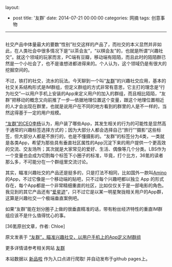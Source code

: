 layout: 
  - post 
title: '友群' 
date: 2014-07-21 00:00:00 
categories: 网摘 
tags: 创意事物 
---

<p><img src="http://a.36krcnd.com/photo/2014/d7edd0c3311a4b9ad8c938949cf6cab9.jpg" alt=""/></p>

<p>社交产品中体量最大的要数“性别”社交这样的产品了，而社交的本义显然并非如此，在人类社会中很多情况下是“以茶会友”，“以棋会友”的，也就是所谓“兴趣社交”。就这个领域的玩家而言，PC端有豆瓣，移动端有陌陌，而且此时的陌陌群已然是一个小社会了，也不是谁想进都进得来的。个人认为，这个领域仍是有很大的挖掘空间的。</p>

<p>不过，铁打的社交，流水的玩法。今天聊到一个叫“<a target="_blank" data-no-turbolink="true" href="https://itunes.apple.com/cn/app/you-qun-rang-wo-men-zhong/id822546925?mt=8">友群</a>”的兴趣社交应用，基本的社交关系结构形式是IM群组，但定义群组的方式非常有意思，它主打的理念是“行为社交”—以用户手机上安装的App来定义用户的加入的群组，而且相比陌陌，“友群”把移动的概念又向前推了一步—依据地理位置这个变量，跟这个地理位置相近的人才会出现在群里，也就是说用户在不同的地方看到的群里的人是不一样的，当然这得基于一定的用户规模。</p>

<p><a target="_blank" data-no-turbolink="true" href="http://www.36kr.net/liyang13">“友群”的CEO李杨</a>认为，用户装了哪些App，其发生相关的行为的可能性是显然高于通常的兴趣标签选择方式的；因为大部分人都会选择自己“旅行”“摄影“这些标签，但大部分人都是不旅行的，也是不懂摄影的。“友群”的标签分为4类，一类就是各类App，希望为那些具有垂直社区属性的App沉淀下来的用户提供一个更高效的交流、交友场所；其次就是大家常见的爱好、生活、偶像等几个分类。LBS作为一个变量也会成为切割每个标签下小圈子的标准，毕竟，打个比方，<span>36氪</span>的读者那么多，不可能分在一个群组里交流讨论。</p>

<p>其实，瞄准兴趣社交的产品还是挺多的，只是打法不相同，比如国外一款叫<a target="_blank" data-no-turbolink="true" href="http://www.36kr.com/p/213632.html">Amino</a>的App，不过它像是一个移动端的贴吧，只不过每个兴趣吧都以独立 App 的形式存在，每个App都是一个非常精细重直的社区，比如仅仅关于是一部电影的角色。我见到的其它产品还有“<a target="_blank" data-no-turbolink="true" href="http://www.36kr.com/p/212478.html">爱星迹</a>”，只不过它是以某一明星聚拢相关用户的App群，这算是兴趣社交一个极端垂直案例吧。</p>

<p>如果“友群”能在划分圈子上做的很垂直精准的话，带有粉丝经济特性的重直IM群组应该不是什么值得忧心的事。</p>
					<p>[<span>36氪</span>原创文章，作者: Chloe]</p>
					<p></p>  



原文发表于 [“友群”，瞄准兴趣社交，以用户手机上的App定义IM群组](http://www.36kr.com/p/213887.html)  

更多详情请参考相关网站 [友群](https://itunes.apple.com/cn/app/you-qun-rang-wo-men-zhong/id822546925?mt=8)  

本站数据以 [新品啦](http://xinpinla.com/) 作为入口点进行爬取! 并自动发布于github pages上。  
